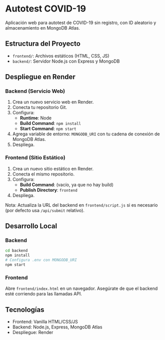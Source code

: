# Autotest COVID-19

Aplicación web para autotest de COVID-19 sin registro, con ID aleatorio y almacenamiento en MongoDB Atlas.

## Estructura del Proyecto

- `frontend/`: Archivos estáticos (HTML, CSS, JS)
- `backend/`: Servidor Node.js con Express y MongoDB

## Despliegue en Render

### Backend (Servicio Web)
1. Crea un nuevo servicio web en Render.
2. Conecta tu repositorio Git.
3. Configura:
   - **Runtime**: Node
   - **Build Command**: `npm install`
   - **Start Command**: `npm start`
4. Agrega variable de entorno: `MONGODB_URI` con tu cadena de conexión de MongoDB Atlas.
5. Despliega.

### Frontend (Sitio Estático)
1. Crea un nuevo sitio estático en Render.
2. Conecta el mismo repositorio.
3. Configura:
   - **Build Command**: (vacío, ya que no hay build)
   - **Publish Directory**: `frontend`
4. Despliega.

Nota: Actualiza la URL del backend en `frontend/script.js` si es necesario (por defecto usa `/api/submit` relativo).

## Desarrollo Local

### Backend
```bash
cd backend
npm install
# Configura .env con MONGODB_URI
npm start
```

### Frontend
Abre `frontend/index.html` en un navegador. Asegúrate de que el backend esté corriendo para las llamadas API.

## Tecnologías
- Frontend: Vanilla HTML/CSS/JS
- Backend: Node.js, Express, MongoDB Atlas
- Despliegue: Render